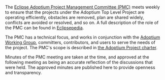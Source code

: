 The [Eclipse Adoptium Project Management Committee (PMC)](https://projects.eclipse.org/projects/adoptium/who)
meets weekly to ensure that the projects under the Adoptium Top Level Project are operating
efficiently, obstacles are removed, plan are shared widely, conflicts are avoided or resolved,
and so on.  A full description of the role of the PMC can be found in [Eclipsepedia](https://wiki.eclipse.org/PMC).

The PMC has a technical focus, and works in conjunction with the
[Adoptium Working Group](https://www.eclipse.org/org/workinggroups/adoptium-charter.php), committers,
contributors, and users to serve the needs of the project. The PMC's scope is described in [the
Adoptium Project charter](https://projects.eclipse.org/projects/adoptium/charter).

Minutes of the PMC meeting are taken at the time, and approved at the following meeting as being
an accurate reflection of the discussions that were held. The approved minutes are published here to
provide openness and transparency.
